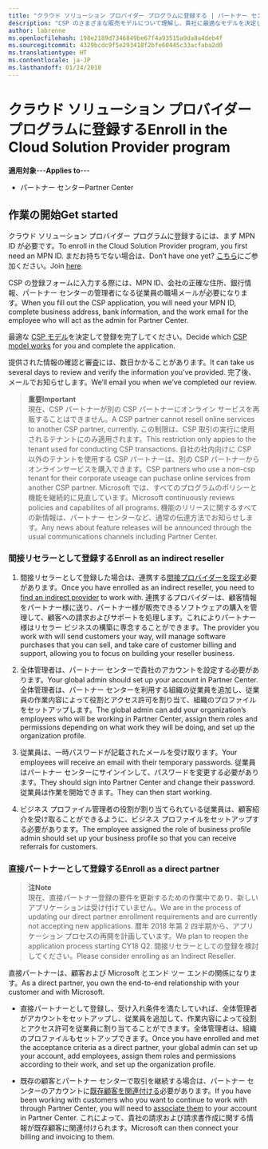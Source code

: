 ```yaml
---
title: "クラウド ソリューション プロバイダー プログラムに登録する | パートナー センター"
description: "CSP のさまざまな販売モデルについて理解し、貴社に最適なモデルを決定してください"
author: labrenne
ms.openlocfilehash: 198e2189d7346849be67f4a93515a9da8a4deb4f
ms.sourcegitcommit: 4329bcdc9f5e293418f2bfe60445c33acfaba2d0
ms.translationtype: HT
ms.contentlocale: ja-JP
ms.lasthandoff: 01/24/2018
---
```

# <a name="enroll-in-the-cloud-solution-provider-program"></a><span data-ttu-id="4d1ce-103">クラウド ソリューション プロバイダー プログラムに登録する</span><span class="sxs-lookup"><span data-stu-id="4d1ce-103">Enroll in the Cloud Solution Provider program</span></span>

<span data-ttu-id="4d1ce-104">**適用対象**---</span><span class="sxs-lookup"><span data-stu-id="4d1ce-104">**Applies to**---</span></span>

-  <span data-ttu-id="4d1ce-105">パートナー センター</span><span class="sxs-lookup"><span data-stu-id="4d1ce-105">Partner Center</span></span>


## <a name="get-started"></a><span data-ttu-id="4d1ce-106">作業の開始</span><span class="sxs-lookup"><span data-stu-id="4d1ce-106">Get started</span></span>

<span data-ttu-id="4d1ce-107">クラウド ソリューション プロバイダー プログラムに登録するには、まず MPN ID が必要です。</span><span class="sxs-lookup"><span data-stu-id="4d1ce-107">To enroll in the Cloud Solution Provider program, you first need an MPN ID.</span></span> <span data-ttu-id="4d1ce-108">まだお持ちでない場合は、</span><span class="sxs-lookup"><span data-stu-id="4d1ce-108">Don’t have one yet?</span></span> <span data-ttu-id="4d1ce-109">[こちら](https://epe.mspartner.microsoft.com/EPE/portal/en-US?partnerid=)にご参加ください。</span><span class="sxs-lookup"><span data-stu-id="4d1ce-109">Join [here](https://epe.mspartner.microsoft.com/EPE/portal/en-US?partnerid=).</span></span>

<span data-ttu-id="4d1ce-110">CSP の登録フォームに入力する際には、MPN ID、会社の正確な住所、銀行情報、パートナー センターの管理者になる従業員の職場メールが必要になります。</span><span class="sxs-lookup"><span data-stu-id="4d1ce-110">When you fill out the CSP application, you will need your MPN ID, complete business address, bank information, and the work email for the employee who will act as the admin for Partner Center.</span></span>

<span data-ttu-id="4d1ce-111">最適な [CSP モデル](http://partner-l1.microsoft.com/cloud-solution-provider-direct-or-indirect.html?ocid=cx-pcprograms-cspprogram-tellusmorebusiness)を決定して登録を完了してください。</span><span class="sxs-lookup"><span data-stu-id="4d1ce-111">Decide which [CSP model works](http://partner-l1.microsoft.com/cloud-solution-provider-direct-or-indirect.html?ocid=cx-pcprograms-cspprogram-tellusmorebusiness) for you and complete the application.</span></span> 

<span data-ttu-id="4d1ce-112">提供された情報の確認と審査には、数日かかることがあります。</span><span class="sxs-lookup"><span data-stu-id="4d1ce-112">It can take us several days to review and verify the information you’ve provided.</span></span> <span data-ttu-id="4d1ce-113">完了後、メールでお知らせします。</span><span class="sxs-lookup"><span data-stu-id="4d1ce-113">We’ll email you when we’ve completed our review.</span></span>

>**<span data-ttu-id="4d1ce-114">重要</span><span class="sxs-lookup"><span data-stu-id="4d1ce-114">Important</span></span>**<br> <span data-ttu-id="4d1ce-115">現在、CSP パートナーが別の CSP パートナーにオンライン サービスを再販することはできません。</span><span class="sxs-lookup"><span data-stu-id="4d1ce-115">A CSP partner cannot resell online services to another CSP partner, currently.</span></span> <span data-ttu-id="4d1ce-116">この制限は、CSP 取引の実行に使用されるテナントにのみ適用されます。</span><span class="sxs-lookup"><span data-stu-id="4d1ce-116">This restriction only appies to the tenant used for conducting CSP transactions.</span></span> <span data-ttu-id="4d1ce-117">自社の社内向けに CSP 以外のテナントを使用する CSP パートナーは、別の CSP パートナーからオンラインサービスを購入できます。</span><span class="sxs-lookup"><span data-stu-id="4d1ce-117">CSP partners who use a non-csp tenant for their corporate useage can puchase online services from another CSP partner.</span></span> <span data-ttu-id="4d1ce-118">Microsoft では、すべてのプログラムのポリシーと機能を継続的に見直しています。</span><span class="sxs-lookup"><span data-stu-id="4d1ce-118">Microsoft continuously reviews policies and capabilites of all programs.</span></span> <span data-ttu-id="4d1ce-119">機能のリリースに関するすべての新情報は、パートナー センターなど、通常の伝達方法でお知らせします。</span><span class="sxs-lookup"><span data-stu-id="4d1ce-119">Any news about feature releases will be announced through the usual communications channels including Partner Center.</span></span>

### <a name="enroll-as-an-indirect-reseller"></a><span data-ttu-id="4d1ce-120">間接リセラーとして登録する</span><span class="sxs-lookup"><span data-stu-id="4d1ce-120">Enroll as an indirect reseller</span></span>

1. <span data-ttu-id="4d1ce-121">間接リセラーとして登録した場合は、連携する[間接プロバイダーを探す](https://partnercenter.microsoft.com/partner/find-a-provider)必要があります。</span><span class="sxs-lookup"><span data-stu-id="4d1ce-121">Once you have enrolled as an indirect reseller, you need to [find an indirect provider](https://partnercenter.microsoft.com/partner/find-a-provider) to work with.</span></span> <span data-ttu-id="4d1ce-122">連携するプロバイダーは、顧客情報をパートナー様に送り、パートナー様が販売できるソフトウェアの購入を管理して、顧客への請求およびサポートを処理します。これによりパートナー様はリセラー ビジネスの構築に専念することができます。</span><span class="sxs-lookup"><span data-stu-id="4d1ce-122">The provider you work with will send customers your way, will manage software purchases that you can sell, and take care of customer billing and support, allowing you to focus on building your reseller business.</span></span>

2. <span data-ttu-id="4d1ce-123">全体管理者は、パートナー センターで貴社のアカウントを設定する必要があります。</span><span class="sxs-lookup"><span data-stu-id="4d1ce-123">Your global admin should set up your account in Partner Center.</span></span> <span data-ttu-id="4d1ce-124">全体管理者は、パートナー センターを利用する組織の従業員を追加し、従業員の作業内容によって役割とアクセス許可を割り当て、組織のプロファイルをセットアップします。</span><span class="sxs-lookup"><span data-stu-id="4d1ce-124">The global admin can add your organization’s employees who will be working in Partner Center, assign them roles and permissions depending on what work they will be doing, and set up the organization profile.</span></span>

3. <span data-ttu-id="4d1ce-125">従業員は、一時パスワードが記載されたメールを受け取ります。</span><span class="sxs-lookup"><span data-stu-id="4d1ce-125">Your employees will receive an email with their temporary passwords.</span></span> <span data-ttu-id="4d1ce-126">従業員はパートナー センターにサインインして、パスワードを変更する必要があります。</span><span class="sxs-lookup"><span data-stu-id="4d1ce-126">They should sign into Partner Center and change their password.</span></span> <span data-ttu-id="4d1ce-127">従業員は作業を開始できます。</span><span class="sxs-lookup"><span data-stu-id="4d1ce-127">They can then start working.</span></span>

4. <span data-ttu-id="4d1ce-128">ビジネス プロファイル管理者の役割が割り当てられている従業員は、顧客紹介を受け取ることができるように、ビジネス プロファイルをセットアップする必要があります。</span><span class="sxs-lookup"><span data-stu-id="4d1ce-128">The employee assigned the role of business profile admin should set up your business profile so that you can receive referrals for customers.</span></span>

### <a name="enroll-as-a-direct-partner"></a><span data-ttu-id="4d1ce-129">直接パートナーとして登録する</span><span class="sxs-lookup"><span data-stu-id="4d1ce-129">Enroll as a direct partner</span></span>

>**<span data-ttu-id="4d1ce-130">注</span><span class="sxs-lookup"><span data-stu-id="4d1ce-130">Note</span></span>**<br> <span data-ttu-id="4d1ce-131">現在、直接パートナー登録の要件を更新するための作業中であり、新しいアプリケーションは受け付けていません。</span><span class="sxs-lookup"><span data-stu-id="4d1ce-131">We are in the process of updating our direct partner enrollment requirements and are currently not accepting new applications.</span></span> <span data-ttu-id="4d1ce-132">暦年 2018 年第 2 四半期から、アプリケーション プロセスの再開を計画しています。</span><span class="sxs-lookup"><span data-stu-id="4d1ce-132">We plan to reopen the application process starting CY18 Q2.</span></span> <span data-ttu-id="4d1ce-133">間接リセラーとしての登録を検討してください。</span><span class="sxs-lookup"><span data-stu-id="4d1ce-133">Please consider enrolling as an Indirect Reseller.</span></span>

<span data-ttu-id="4d1ce-134">直接パートナーは、顧客および Microsoft とエンド ツー エンドの関係になります。</span><span class="sxs-lookup"><span data-stu-id="4d1ce-134">As a direct partner, you own the end-to-end relationship with your customer and with Microsoft.</span></span>

- <span data-ttu-id="4d1ce-135">直接パートナーとして登録し、受け入れ条件を満たしていれば、全体管理者がアカウントをセットアップし、従業員を追加して、作業内容によって役割とアクセス許可を従業員に割り当てることができます。全体管理者は、組織のプロファイルもセットアップできます。</span><span class="sxs-lookup"><span data-stu-id="4d1ce-135">Once you have enrolled and met the acceptance criteria as a direct partner, your global admin can set up your account, add employees, assign them roles and permissions according to their work, and set up the organization profile.</span></span> 

- <span data-ttu-id="4d1ce-136">既存の顧客とパートナー センターで取引を継続する場合は、パートナー センターのアカウントに[既存顧客を関連付ける](request-a-relationship-with-a-customer.md)必要があります。</span><span class="sxs-lookup"><span data-stu-id="4d1ce-136">If you have been working with customers who you want to continue to work with through Partner Center, you will need to [associate them](request-a-relationship-with-a-customer.md) to your account in Partner Center.</span></span>  <span data-ttu-id="4d1ce-137">これによって、貴社の請求および請求書作成に関する情報が既存顧客に関連付けられます。</span><span class="sxs-lookup"><span data-stu-id="4d1ce-137">Microsoft can then connect your billing and invoicing to them.</span></span> 






